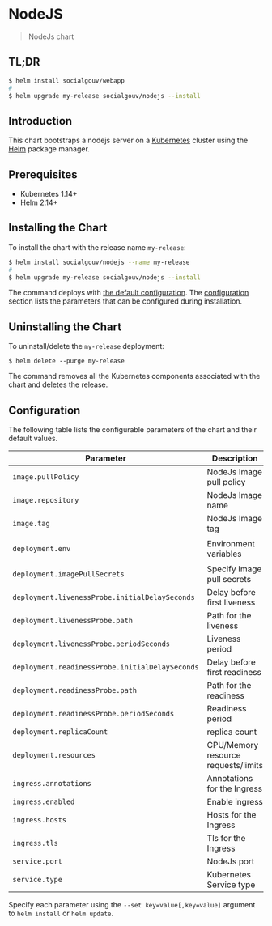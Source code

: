 # NodeJS

> NodeJs chart

## TL;DR

```sh
$ helm install socialgouv/webapp
#
$ helm upgrade my-release socialgouv/nodejs --install
```

## Introduction

This chart bootstraps a nodejs server on a [Kubernetes](http://kubernetes.io) cluster using the [Helm](https://helm.sh) package manager.

## Prerequisites

- Kubernetes 1.14+
- Helm 2.14+

## Installing the Chart

To install the chart with the release name `my-release`:

```sh
$ helm install socialgouv/nodejs --name my-release
#
$ helm upgrade my-release socialgouv/nodejs --install
```

The command deploys with [the default configuration](./values.yaml). The [configuration](#configuration) section lists the parameters that can be configured during installation.

## Uninstalling the Chart

To uninstall/delete the `my-release` deployment:

```console
$ helm delete --purge my-release
```

The command removes all the Kubernetes components associated with the chart and deletes the release.

## Configuration

The following table lists the configurable parameters of the chart and their default values.

| Parameter                                       | Description                         | Default                               |
| ----------------------------------------------- | ----------------------------------- | ------------------------------------- |
| `image.pullPolicy`                              | NodeJs Image pull policy            | `IfNotPresent`                        |
| `image.repository`                              | NodeJs Image name                   | `node`                                |
| `image.tag`                                     | NodeJs Image tag                    | `lts-alpine`                          |
| `deployment.env`                                | Environment variables               | `[{PORT: 80, NODE_ENV: "production"}` |
| `deployment.imagePullSecrets`                   | Specify Image pull secrets          | `[]`                                  |
| `deployment.livenessProbe.initialDelaySeconds`  | Delay before first liveness         | `5`                                   |
| `deployment.livenessProbe.path`                 | Path for the liveness               | `/`                                   |
| `deployment.livenessProbe.periodSeconds`        | Liveness period                     | `5`                                   |
| `deployment.readinessProbe.initialDelaySeconds` | Delay before first readiness        | `5`                                   |
| `deployment.readinessProbe.path`                | Path for the readiness              | `/`                                   |
| `deployment.readinessProbe.periodSeconds`       | Readiness period                    | `5`                                   |
| `deployment.replicaCount`                       | replica count                       | `1`                                   |
| `deployment.resources`                          | CPU/Memory resource requests/limits | Memory: `16-32Mi`, CPU: `5-50m`       |
| `ingress.annotations`                           | Annotations for the Ingress         | `{}`                                  |
| `ingress.enabled`                               | Enable ingress                      | `false`                               |
| `ingress.hosts`                                 | Hosts for the Ingress               | `[]`                                  |
| `ingress.tls`                                   | Tls for the Ingress                 | `[]`                                  |
| `service.port`                                  | NodeJs port                         | `ClusterIP`                           |
| `service.type`                                  | Kubernetes Service type             | `ClusterIP`                           |

Specify each parameter using the `--set key=value[,key=value]` argument to `helm install` or `helm update`.
